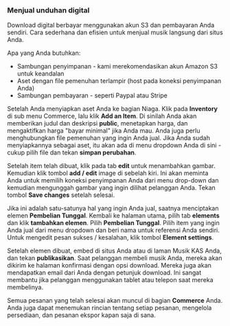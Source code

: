 ### Menjual unduhan digital

Download digital berbayar menggunakan akun S3 dan pembayaran Anda sendiri. Cara sederhana dan efisien untuk menjual musik langsung dari situs Anda.

Apa yang Anda butuhkan:

- Sambungan penyimpanan - kami merekomendasikan akun Amazon S3 untuk keandalan
- Aset dengan file pemenuhan terlampir (host pada koneksi penyimpanan Anda)
- Sambungan pembayaran - seperti Paypal atau Stripe

Setelah Anda menyiapkan aset Anda ke bagian Niaga. Klik pada **Inventory** di sub menu Commerce, lalu klik **Add an Item**. Di sinilah Anda akan memberikan judul dan deskripsi **public**, menetapkan harga, dan mengaktifkan harga "bayar minimal" jika Anda mau. Anda juga perlu menghubungkan file pemenuhan yang ingin Anda jual. Jika Anda sudah menyiapkannya sebagai aset, itu akan ada di menu dropdown Anda di sini - cukup pilih file dan tekan **simpan perubahan**.

Setelah item telah dibuat, klik pada tab **edit** untuk menambahkan gambar. Kemudian klik tombol **add / edit** image di sebelah kiri. Ini akan meminta Anda untuk memilih koneksi penyimpanan Anda dari menu drop-down dan kemudian mengunggah gambar yang ingin dilihat pelanggan Anda. Tekan tombol **Save changes** setelah selesai.

Jika ini adalah satu-satunya hal yang ingin Anda jual, saatnya menciptakan elemen **Pembelian Tunggal**. Kembali ke halaman utama, pilih tab **elements** dan klik **tambahkan elemen**. Pilih **Pembelian Tunggal**. Pilih item yang ingin Anda jual dari menu dropdown dan beri nama untuk referensi Anda sendiri. Untuk mengedit pesan sukses / kesalahan, klik tombol **Element settings**.

Setelah elemen dibuat, embed di situs Anda atau di laman Musik KAS Anda, dan tekan **publikasikan**.
Saat pelanggan membeli musik Anda, mereka akan dikirim ke halaman konfirmasi dengan opsi download. Mereka juga akan mendapatkan email dari Anda dengan petunjuk download. Ini sangat membantu jika pelanggan menggunakan tablet atau telepon saat mereka membelinya.

Semua pesanan yang telah selesai akan muncul di bagian **Commerce** Anda. Anda juga dapat menemukan rincian tentang setiap pesanan, mengelola persediaan, dan pesanan ekspor kapan saja di sana.
